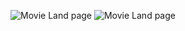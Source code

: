 ![Movie Land page](./readme-images/movieLand1.png)
![Movie Land page](./readme-images/movieLand2.png)